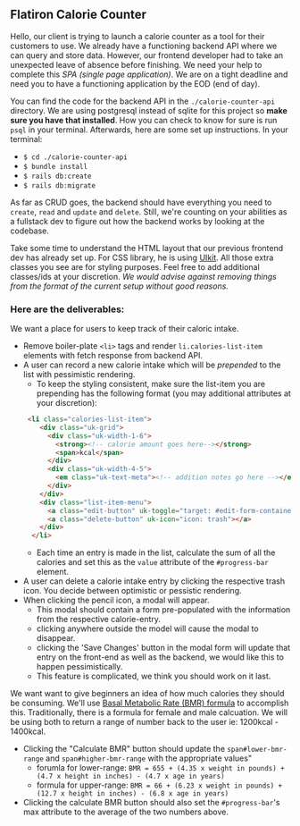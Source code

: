 ## Flatiron Calorie Counter
Hello, our client is trying to launch a calorie counter as a tool for their customers to use. We already have a functioning backend API where we can query and store data. However, our frontend developer had to take an unexpected leave of absence before finishing. We need your help to complete this *SPA (single page application)*. We are on a tight deadline and need you to have a functioning application by the EOD (end of day).

You can find the code for the backend API in the `./calorie-counter-api` directory. We are using postgresql instead of sqlite for this project so **make sure you have that installed**. How you can check to know for sure is run `psql` in your terminal.
Afterwards, here are some set up instructions. In your terminal:

* `$ cd ./calorie-counter-api`
* `$ bundle install`
* `$ rails db:create`
* `$ rails db:migrate`

As far as CRUD goes, the backend should have everything you need to `create`, `read` and `update` and `delete`. Still, we're counting on your abilities as a fullstack dev to figure out how the backend works by looking at the codebase.

Take some time to understand the HTML layout that our previous frontend dev has already set up. For CSS library, he is using [UIkit](https://getuikit.com/). All those extra classes you see are for styling purposes. Feel free to add additional classes/ids at your discretion. *We would advise against removing things from the format of the current setup without good reasons.*

### Here are the deliverables:
We want a place for users to keep track of their caloric intake.
* Remove boiler-plate `<li>` tags and render `li.calories-list-item` elements with fetch response from backend API.
* A user can record a new calorie intake which will be *prepended* to the list with pessimistic rendering.
  * To keep the styling consistent, make sure the list-item you are prepending has the following format (you may additional attributes at your discretion):
  ```html
   <li class="calories-list-item">
      <div class="uk-grid">
        <div class="uk-width-1-6">
          <strong><!-- calorie amount goes here--></strong>
          <span>kcal</span>
        </div>
        <div class="uk-width-4-5">
          <em class="uk-text-meta"><!-- addition notes go here --></em>
        </div>
      </div>
      <div class="list-item-menu">
        <a class="edit-button" uk-toggle="target: #edit-form-container" uk-icon="icon: pencil"></a>
        <a class="delete-button" uk-icon="icon: trash"></a>
      </div>
    </li>
  ```
  * Each time an entry is made in the list, calculate the sum of all the calories and set this as the `value` attribute of the `#progress-bar` element.
* A user can delete a calorie intake entry by clicking the respective trash icon. You decide between optimistic or pessistic rendering.
* When clicking the pencil icon, a modal will appear.
  * This modal should contain a form pre-populated with the information from the respective calorie-entry.
  * clicking anywhere outside the model will cause the modal to disappear.
  * clicking the 'Save Changes' button in the modal form will update that entry on the front-end as well as the backend, we would like this to happen pessimistically.
  * This feature is complicated, we think you should work on it last.

We want want to give beginners an idea of how much calories they should be consuming. We'll use [Basal Metabolic Rate (BMR) formula](https://www.active.com/fitness/calculators/bmr) to accomplish this. Traditionally, there is a formula for female and male calcuation. We will be using both to return a range of number back to the user ie: 1200kcal - 1400kcal.
* Clicking the "Calculate BMR" button should update the `span#lower-bmr-range` and `span#higher-bmr-range` with the appropriate values"
  * forumla for lower-range: `BMR = 655 + (4.35 x weight in pounds) + (4.7 x height in inches) - (4.7 x age in years)`
  * formula for upper-range: `BMR = 66 + (6.23 x weight in pounds) + (12.7 x height in inches) - (6.8 x age in years)`
* Clicking the calculate BMR button should also set the `#progress-bar`'s max attribute to the average of the two numbers above.


